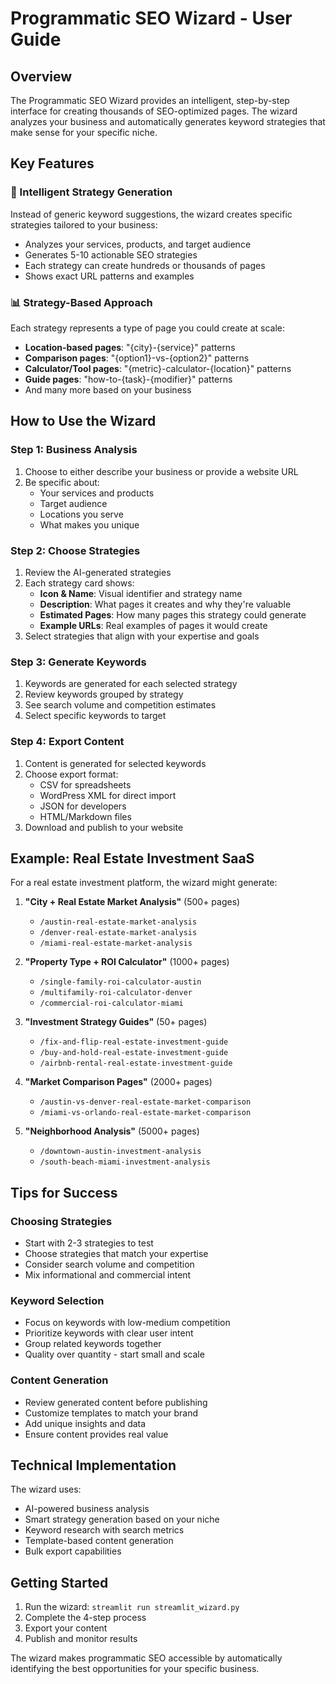 # Programmatic SEO Wizard - User Guide

## Overview

The Programmatic SEO Wizard provides an intelligent, step-by-step interface for creating thousands of SEO-optimized pages. The wizard analyzes your business and automatically generates keyword strategies that make sense for your specific niche.

## Key Features

### 🧠 Intelligent Strategy Generation
Instead of generic keyword suggestions, the wizard creates specific strategies tailored to your business:
- Analyzes your services, products, and target audience
- Generates 5-10 actionable SEO strategies
- Each strategy can create hundreds or thousands of pages
- Shows exact URL patterns and examples

### 📊 Strategy-Based Approach
Each strategy represents a type of page you could create at scale:
- **Location-based pages**: "{city}-{service}" patterns
- **Comparison pages**: "{option1}-vs-{option2}" patterns
- **Calculator/Tool pages**: "{metric}-calculator-{location}" patterns
- **Guide pages**: "how-to-{task}-{modifier}" patterns
- And many more based on your business

## How to Use the Wizard

### Step 1: Business Analysis
1. Choose to either describe your business or provide a website URL
2. Be specific about:
   - Your services and products
   - Target audience
   - Locations you serve
   - What makes you unique

### Step 2: Choose Strategies
1. Review the AI-generated strategies
2. Each strategy card shows:
   - **Icon & Name**: Visual identifier and strategy name
   - **Description**: What pages it creates and why they're valuable
   - **Estimated Pages**: How many pages this strategy could generate
   - **Example URLs**: Real examples of pages it would create
3. Select strategies that align with your expertise and goals

### Step 3: Generate Keywords
1. Keywords are generated for each selected strategy
2. Review keywords grouped by strategy
3. See search volume and competition estimates
4. Select specific keywords to target

### Step 4: Export Content
1. Content is generated for selected keywords
2. Choose export format:
   - CSV for spreadsheets
   - WordPress XML for direct import
   - JSON for developers
   - HTML/Markdown files
3. Download and publish to your website

## Example: Real Estate Investment SaaS

For a real estate investment platform, the wizard might generate:

1. **"City + Real Estate Market Analysis"** (500+ pages)
   - `/austin-real-estate-market-analysis`
   - `/denver-real-estate-market-analysis`
   - `/miami-real-estate-market-analysis`

2. **"Property Type + ROI Calculator"** (1000+ pages)
   - `/single-family-roi-calculator-austin`
   - `/multifamily-roi-calculator-denver`
   - `/commercial-roi-calculator-miami`

3. **"Investment Strategy Guides"** (50+ pages)
   - `/fix-and-flip-real-estate-investment-guide`
   - `/buy-and-hold-real-estate-investment-guide`
   - `/airbnb-rental-real-estate-investment-guide`

4. **"Market Comparison Pages"** (2000+ pages)
   - `/austin-vs-denver-real-estate-market-comparison`
   - `/miami-vs-orlando-real-estate-market-comparison`

5. **"Neighborhood Analysis"** (5000+ pages)
   - `/downtown-austin-investment-analysis`
   - `/south-beach-miami-investment-analysis`

## Tips for Success

### Choosing Strategies
- Start with 2-3 strategies to test
- Choose strategies that match your expertise
- Consider search volume and competition
- Mix informational and commercial intent

### Keyword Selection
- Focus on keywords with low-medium competition
- Prioritize keywords with clear user intent
- Group related keywords together
- Quality over quantity - start small and scale

### Content Generation
- Review generated content before publishing
- Customize templates to match your brand
- Add unique insights and data
- Ensure content provides real value

## Technical Implementation

The wizard uses:
- AI-powered business analysis
- Smart strategy generation based on your niche
- Keyword research with search metrics
- Template-based content generation
- Bulk export capabilities

## Getting Started

1. Run the wizard: `streamlit run streamlit_wizard.py`
2. Complete the 4-step process
3. Export your content
4. Publish and monitor results

The wizard makes programmatic SEO accessible by automatically identifying the best opportunities for your specific business.